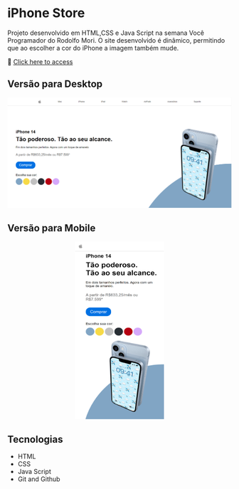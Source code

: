 # iPhone Store

Projeto desenvolvido em HTML,CSS e Java Script na semana Você Programador do Rodolfo Mori. O site desenvolvido é dinâmico, permitindo que ao escolher a cor do iPhone a imagem também mude.

🔗 [Click here to access](https://n4ju15.github.io/iphone_store/)

## Versão para Desktop

![screenshot](./images/readme.md.png)

## Versão para Mobile

<div align="center">
<img src="./images/mobile.png"  width="200" height="400">
</div>

## Tecnologias

- HTML
- CSS
- Java Script
- Git and Github
